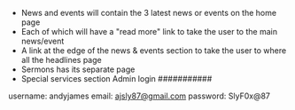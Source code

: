 - News and events will contain the 3 latest news or events on the home page
- Each of which will have a "read more" link to take the user to the main news/event
- A link at the edge of the news & events section to take the user to where all the headlines page
- Sermons has its separate page
- Special services section
  Admin login
  ###########

username: andyjames
email: ajsly87@gmail.com
password: SlyF0x@87
